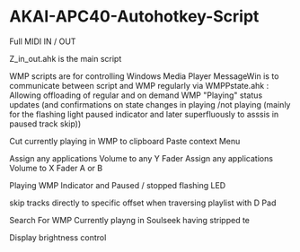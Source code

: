 # AKAI-APC40-Autohotkey-Script
Full MIDI IN / OUT

Z_in_out.ahk is the main script

WMP scripts are for controlling Windows Media Player
MessageWin is to communicate between script and WMP regularly via WMPPstate.ahk :
Allowing offloading of regular and on demand WMP "Playing" status updates
(and confirmations on state changes in playing /not playing 
(mainly for the flashing light paused indicator and later superfluously to asssis in paused track skip))

Cut currently playing in WMP to clipboard
Paste context Menu

Assign any applications Volume to any Y Fader
Assign any applications Volume to X Fader A or B

Playing WMP Indicator and Paused / stopped flashing LED 

skip tracks directly to specific offset when traversing playlist with D Pad

Search For WMP Currently playng in Soulseek having stripped te

Display brightness control
